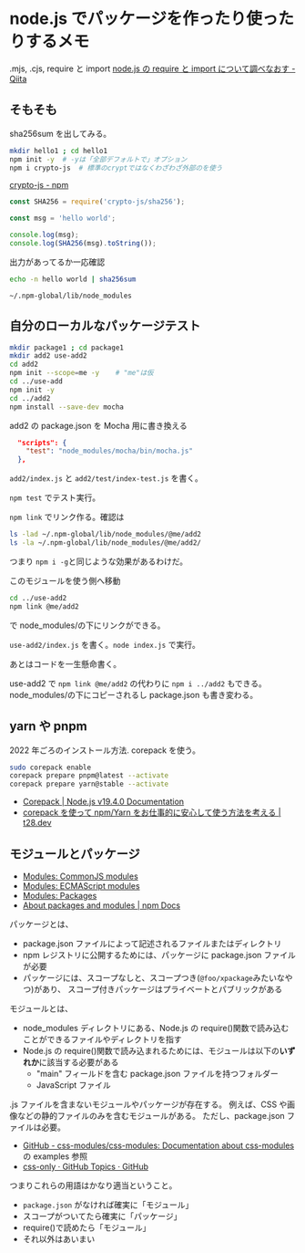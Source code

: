 # node.js でパッケージを作ったり使ったりするメモ

.mjs, .cjs, require と import
[node.js の require と import について調べなおす - Qiita](https://qiita.com/TakeshiNickOsanai/items/7899a60044d71aa8d899)

## そもそも

sha256sum を出してみる。

```bash
mkdir hello1 ; cd hello1
npm init -y  # -yは「全部デフォルトで」オプション
npm i crypto-js  # 標準のcryptではなくわざわざ外部のを使う
```

[crypto-js - npm](https://www.npmjs.com/package/crypto-js)

```javascript
const SHA256 = require('crypto-js/sha256');

const msg = 'hello world';

console.log(msg);
console.log(SHA256(msg).toString());
```

出力があってるか一応確認

```bash
echo -n hello world | sha256sum
```

`~/.npm-global/lib/node_modules`

## 自分のローカルなパッケージテスト

```bash
mkdir package1 ; cd package1
mkdir add2 use-add2
cd add2
npm init --scope=me -y    # "me"は仮
cd ../use-add
npm init -y
cd ../add2
npm install --save-dev mocha
```

add2 の package.json を Mocha 用に書き換える

```json
  "scripts": {
    "test": "node_modules/mocha/bin/mocha.js"
  },
```

`add2/index.js` と `add2/test/index-test.js` を書く。

`npm test` でテスト実行。

`npm link` でリンク作る。確認は

```bash
ls -lad ~/.npm-global/lib/node_modules/@me/add2
ls -la ~/.npm-global/lib/node_modules/@me/add2/
```

つまり `npm i -g`と同じような効果があるわけだ。

このモジュールを使う側へ移動

```bash
cd ../use-add2
npm link @me/add2
```

で node_modules/の下にリンクができる。

`use-add2/index.js` を書く。`node index.js` で実行。

あとはコードを一生懸命書く。

use-add2 で `npm link @me/add2` の代わりに `npm i ../add2` もできる。
node_modules/の下にコピーされるし
package.json も書き変わる。

## yarn や pnpm

2022 年ごろのインストール方法. corepack を使う。

```bash
sudo corepack enable
corepack prepare pnpm@latest --activate
corepack prepare yarn@stable --activate
```

- [Corepack \| Node\.js v19\.4\.0 Documentation](https://nodejs.org/api/corepack.html)
- [corepack を使って npm/Yarn をお仕事的に安心して使う方法を考える \| t28\.dev](https://t28.dev/blog/manage-npm-and-yarn-using-corepack-safely/)

## モジュールとパッケージ

- [Modules: CommonJS modules](https://nodejs.org/api/modules.html)
- [Modules: ECMAScript modules](https://nodejs.org/api/esm.html)
- [Modules: Packages](https://nodejs.org/api/packages.html)
- [About packages and modules | npm Docs](https://docs.npmjs.com/about-packages-and-modules)

パッケージとは、

- package.json ファイルによって記述されるファイルまたはディレクトリ
- npm レジストリに公開するためには、パッケージに package.json ファイルが必要
- パッケージには、スコープなしと、スコープつき(`@foo/xpackage`みたいなやつ)があり、
  スコープ付きパッケージはプライベートとパブリックがある

モジュールとは、

- node_modules ディレクトリにある、Node.js の require()関数で読み込むことができるファイルやディレクトリを指す
- Node.js の require()関数で読み込まれるためには、モジュールは以下の**いずれか**に該当する必要がある
  - "main" フィールドを含む package.json ファイルを持つフォルダー
  - JavaScript ファイル

.js ファイルを含まないモジュールやパッケージが存在する。
例えば、CSS や画像などの静的ファイルのみを含むモジュールがある。
ただし、package.json ファイルは必要。

- [GitHub - css-modules/css-modules: Documentation about css-modules](https://github.com/css-modules/css-modules) の examples 参照
- [css-only · GitHub Topics · GitHub](https://github.com/topics/css-only)

つまりこれらの用語はかなり適当ということ。

- `package.json` がなければ確実に「モジュール」
- スコープがついてたら確実に「パッケージ」
- require()で読めたら「モジュール」
- それ以外はあいまい
